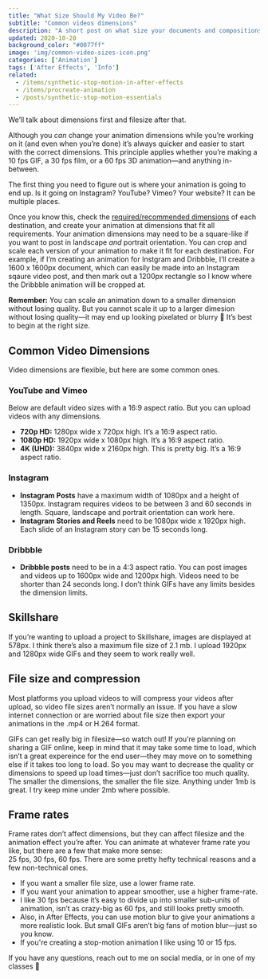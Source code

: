 ```yaml
---
title: "What Size Should My Video Be?"
subtitle: "Common videos dimensions"
description: "A short post on what size your documents and compositions should be when it comes to making videos."
updated: 2020-10-20
background_color: "#0077ff"
image: 'img/common-video-sizes-icon.png'
categories: ['Animation']
tags: ['After Effects', 'Info']
related:
  - /items/synthetic-stop-motion-in-after-effects
  - /items/procreate-animation
  - /posts/synthetic-stop-motion-essentials
---
```


We’ll talk about dimensions first and filesize after that.

Although you *can* change your animation dimensions while you’re working on it (and even when you’re done) it’s always quicker and easier to start with the correct dimensions. This principle applies whether you’re making a 10 fps GIF, a 30 fps film, or a 60 fps 3D animation—and anything in-between.

The first thing you need to figure out is where your animation is going to end up. Is it going on Instagram? YouTube? Vimeo? Your website? It can be multiple places.

Once you know this, check the [required/recommended dimensions](#common-video-dimensions) of each destination, and create your animation at dimensions that fit all requirements. Your animation dimensions may need to be a square-like if you want to post in landscape *and* portrait orientation. You can crop and scale each version of your animation to make it fit for each destination. For example, if I’m creating an animation for Instgram and Dribbble, I’ll create a 1600 x 1600px document, which can easily be made into an Instagram sqaure video post, and then mark out a 1200px rectangle so I know where the Dribbble animation will be cropped at.

**Remember:** You can scale an animation down to a smaller dimension without losing quality. But you cannot scale it up to a larger dimesion without losing quality—it may end up looking pixelated or blurry 🙈 It’s best to begin at the right size.

## Common Video Dimensions

Video dimensions are flexible, but here are some common ones.

### YouTube and Vimeo
Below are default video sizes with a 16:9 aspect ratio. But you can upload videos with any dimensions.
- **720p HD:** 1280px wide x 720px high. It’s a 16:9 aspect ratio.
- **1080p HD:** 1920px wide x 1080px high. It’s a 16:9 aspect ratio.
- **4K (UHD):** 3840px wide x 2160px high. This is pretty big. It’s a 16:9 aspect ratio.

### Instagram
- **Instagram Posts** have a maximum width of 1080px and a height of 1350px. Instagram requires videos to be between 3 and 60 seconds in length. Square, landscape and portrait orientation can work here.
- **Instagram Stories and Reels** need to be 1080px wide x 1920px high. Each slide of an Instagram story can be 15 seconds long.

### Dribbble
- **Dribbble posts** need to be in a 4:3 aspect ratio. You can post images and videos up to 1600px wide and 1200px high. Videos need to be shorter than 24 seconds long. I don’t think GIFs have any limits besides the dimension limits.

## Skillshare

If you’re wanting to upload a project to Skillshare, images are displayed at 578px. I think there’s also a maximum file size of 2.1 mb. I upload 1920px and 1280px wide GIFs and they seem to work really well.

## File size and compression

Most platforms you upload videos to will compress your videos after upload, so video file sizes aren’t normally an issue. If you have a slow internet connection or are worried about file size then export your animations in the .mp4 or H.264 format.

GIFs can get really big in filesize—so watch out! If you’re planning on sharing a GIF online, keep in mind that it may take some time to load, which isn’t a great expereince for the end user—they may move on to something else if it takes too long to load. So you may want to decrease the quality or dimensions to speed up load times—just don’t sacrifice too much quality. The smaller the dimensions, the smaller the file size. Anything under 1mb is great. I try keep mine under 2mb where possible.

## Frame rates

Frame rates don’t affect dimensions, but they can affect filesize and the animation effect you’re after. You can animate at whatever frame rate you like, but there are a few that make more sense:  
25 fps, 30 fps, 60 fps. There are some pretty hefty technical reasons and a few non-technical ones.
- If you want a smaller file size, use a lower frame rate.
- If you want your animation to appear smoother, use a higher frame-rate.
- I like 30 fps because it’s easy to divide up into smaller sub-units of animation, isn’t as crazy-big as 60 fps, and still looks pretty smooth.
- Also, in After Effects, you can use motion blur to give your animations a more realistic look. But small GIFs aren’t big fans of motion blur—just so you know.
- If you're creating a stop-motion animation I like using 10 or 15 fps.

If you have any questions, reach out to me on social media, or in one of my classes 🙂